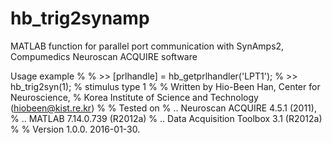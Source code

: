 # hb_trig2synamp

MATLAB function for parallel port communication with SynAmps2, Compumedics Neuroscan ACQUIRE software

Usage example
% 
% >> [prlhandle] = hb_getprlhandler('LPT1');
% >> hb_trig2syn(1); % stimulus type 1
% 
% Written by Hio-Been Han, Center for Neuroscience,
% Korea Institute of Science and Technology (hiobeen@kist.re.kr)
% 
% Tested on
%   .. Neuroscan ACQUIRE 4.5.1 (2011), 
%   .. MATLAB 7.14.0.739 (R2012a)
%   .. Data Acquisition Toolbox 3.1 (R2012a)
% 
% Version 1.0.0. 2016-01-30.
